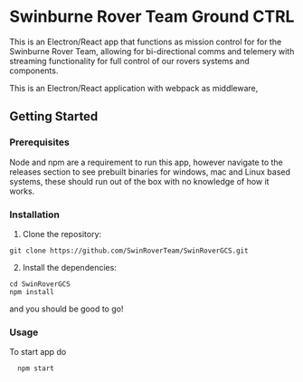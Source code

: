 # Swinburne Rover Team Ground CTRL

This is an Electron/React app that functions as mission control for for the Swinburne Rover Team, allowing for bi-directional comms and telemery with streaming functionality for full control of our rovers systems and components.

This is an Electron/React application with webpack as middleware, 

## Getting Started

### Prerequisites

Node and npm are a requirement to run this app, however navigate to the releases section to see prebuilt binaries for windows, mac and Linux based systems, these should run out of the box with no knowledge of how it works.

### Installation

1. Clone the repository:

  ```shell
  git clone https://github.com/SwinRoverTeam/SwinRoverGCS.git
  ```

2. Install the dependencies:

  ```shell
  cd SwinRoverGCS
  npm install
  ```
  and you should be good to go!

### Usage

To start app do
```shell
  npm start
  ```

